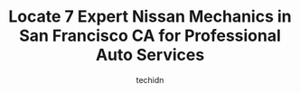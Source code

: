 ---
layout: ampstory
image: https://images.unsplash.com/photo-1559384403-c23988dd4219?ixlib=rb-4.0.3&ixid=MnwxMjA3fDB8MHxwaG90by1wYWdlfHx8fGVufDB8fHx8&auto=format&fit=crop&w=640&h=853&q=80
author: techidn
featured: false
description: Searching for the finest Nissan Mechanic in San Francisco CA, USA? Look no further than the 7 best Nissan Mechanic in the area, where youll find a team of highly qualified professionals rea
title: Locate 7 Expert Nissan Mechanics in San Francisco CA for Professional Auto Services
cover:
   title: Locate 7 Expert Nissan Mechanics in San Francisco CA for Professional Auto Services
   subtitle: Rickpate
   background: https://images.unsplash.com/photo-1559384403-c23988dd4219?ixlib=rb-4.0.3&ixid=MnwxMjA3fDB8MHxwaG90by1wYWdlfHx8fGVufDB8fHx8&auto=format&fit=crop&w=640&h=853&q=80

pages: 
 - layout: thirds
   top: <h1>#1 San Francisco Automotive Solutions</h1>
   bottom: "<p>This was my first time finding my own auto shop in San Francisco. I was so impressed by the quality service and warm reception from Patrick at SF Automotive Solutions.The</p>"
   background: https://www.knot35.com/toplist/wp-content/uploads/2023/06/best-nissan-mechanic-1-in-san-francisco-ca-1685839814.jpeg
   backgroundblur: true
 - layout: thirds
   top: <h1>#2 VAS Motor Works</h1>
   bottom: "<p>845 Polk St, San Francisco, CA 94109, United States</p>"
   background: https://www.knot35.com/toplist/wp-content/uploads/2023/06/best-nissan-mechanic-2-in-san-francisco-ca-1685839815.jpeg
   cta:
      link: https://www.knot35.com/toplist/locate-7-expert-nissan-mechanics-in-san-francisco-ca-for-professional-auto-services/
      text: Locate 7 Expert Nissan Mechanics in San Francisco CA for Professional Auto Services
 - layout: thirds
   top: <h1>#3 Cowden Automotive</h1>
   bottom: "<p>875 Folsom St, San Francisco, CA 94107, United States</p>"
   background: https://www.knot35.com/toplist/wp-content/uploads/2023/06/best-nissan-mechanic-3-in-san-francisco-ca-1685839815.jpeg
   cta:
      link: https://www.knot35.com/toplist/locate-7-expert-nissan-mechanics-in-san-francisco-ca-for-professional-auto-services/
      text: Locate 7 Expert Nissan Mechanics in San Francisco CA for Professional Auto Services
 - layout: thirds
   top: <h1>#4 MINI of San Francisco Service Center</h1>
   bottom: "<p>1675 Howard St suite #100, San Francisco, CA 94103, United States</p>"
   background: https://images.unsplash.com/photo-1527067829737-402993088e6b?ixlib=rb-4.0.3&ixid=MnwxMjA3fDB8MHxwaG90by1wYWdlfHx8fGVufDB8fHx8&auto=format&fit=crop&w=640&h=853&q=80
   cta:
      link: https://www.knot35.com/toplist/locate-7-expert-nissan-mechanics-in-san-francisco-ca-for-professional-auto-services/
      text: Locate 7 Expert Nissan Mechanics in San Francisco CA for Professional Auto Services
 - layout: thirds
   top: <h1>#5 Dons Auto Services</h1>
   bottom: "<p>899 San Jose Avenue, San Francisco, CA 94110, United States</p>"
   background: https://images.unsplash.com/photo-1541356665065-22676f35dd40?ixlib=rb-4.0.3&ixid=MnwxMjA3fDB8MHxwaG90by1wYWdlfHx8fGVufDB8fHx8&auto=format&fit=crop&w=640&h=853&q=80
   cta:
      link: https://www.knot35.com/toplist/locate-7-expert-nissan-mechanics-in-san-francisco-ca-for-professional-auto-services/
      text: Locate 7 Expert Nissan Mechanics in San Francisco CA for Professional Auto Services
 - layout: thirds
   top: <h1>#6 Precision Auto Repair</h1>
   bottom: "<p>717 Divisadero St, San Francisco, CA 94117, United States</p>"
   background: https://images.unsplash.com/photo-1527066579998-dbbae57f45ce?ixlib=rb-4.0.3&ixid=MnwxMjA3fDB8MHxwaG90by1wYWdlfHx8fGVufDB8fHx8&auto=format&fit=crop&w=640&h=853&q=80
   cta:
      link: https://www.knot35.com/toplist/locate-7-expert-nissan-mechanics-in-san-francisco-ca-for-professional-auto-services/
      text: Locate 7 Expert Nissan Mechanics in San Francisco CA for Professional Auto Services
 - layout: thirds
   top: <h1>#7 N-K-G Auto Repair</h1>
   bottom: "<p>1400 Carroll Ave, San Francisco, CA 94124, United States</p>"
   background: https://images.unsplash.com/photo-1536745287225-21d689278fd1?ixlib=rb-4.0.3&ixid=MnwxMjA3fDB8MHxwaG90by1wYWdlfHx8fGVufDB8fHx8&auto=format&fit=crop&w=640&h=853&q=80
   cta:
      link: https://www.knot35.com/toplist/locate-7-expert-nissan-mechanics-in-san-francisco-ca-for-professional-auto-services/
      text: Locate 7 Expert Nissan Mechanics in San Francisco CA for Professional Auto Services
 - layout: thirds
   middle: Continue reading...
   background: https://images.unsplash.com/photo-1561679660-d00ee1e0dc8e?ixlib=rb-4.0.3&ixid=MnwxMjA3fDB8MHxwaG90by1wYWdlfHx8fGVufDB8fHx8&auto=format&fit=crop&w=640&h=853&q=80
   cta:
      link: https://www.knot35.com/toplist/locate-7-expert-nissan-mechanics-in-san-francisco-ca-for-professional-auto-services/
      text: Locate 7 Expert Nissan Mechanics in San Francisco CA for Professional Auto Services
      
---